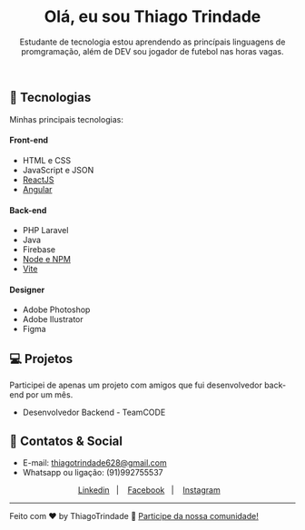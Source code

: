 <!---
thiagotrindade92/thiagotrindade92 is a ✨ special ✨ repository because its `README.md` (this file) appears on your GitHub profile.
You can click the Preview link to take a look at your changes.
--->

<h1 align="center"> Olá, eu sou Thiago Trindade </h1>

<p align="center">
Estudante de tecnologia estou aprendendo as princípais linguagens de promgramação, além de DEV sou jogador de futebol nas horas vagas.
</p>

<br>

## 🚀 Tecnologias

Minhas principais tecnologias:

#### Front-end
- HTML e CSS
- JavaScript e JSON
- [ReactJS](https://pt-br.reactjs.org/)
- [Angular](https://angular.io/)

#### Back-end
- PHP Laravel
- Java
- Firebase
- [Node e NPM](https://nodejs.org/)
- [Vite](https://vitejs.dev/)

#### Designer
- Adobe Photoshop
- Adobe Ilustrator
- Figma

## 💻 Projetos

<p> Participei de apenas um projeto com amigos que fui desenvolvedor back-end por um mês.</p>

- Desenvolvedor Backend - TeamCODE

## 📲 Contatos & Social

- E-mail: thiagotrindade628@gmail.com
- Whatsapp ou ligação: (91)992755537

<p align="center">
  <a href="https://www.linkedin.com/in/thiago-trindade-351892208/">Linkedin</a>&nbsp;&nbsp;&nbsp;|&nbsp;&nbsp;&nbsp;
  <a href="https://www.facebook.com/thiago.trindade.902/">Facebook</a>&nbsp;&nbsp;&nbsp;|&nbsp;&nbsp;&nbsp;
  <a href="#-layout">Instagram</a>&nbsp;&nbsp;&nbsp;
</p>

---

Feito com ♥ by ThiagoTrindade :wave: [Participe da nossa comunidade!](https://discord.gg/rocketseat)
